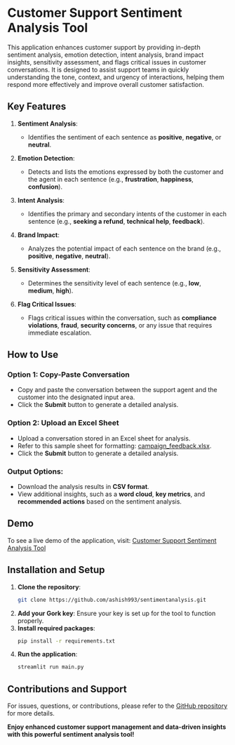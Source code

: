 # Customer Support Sentiment Analysis Tool

This application enhances customer support by providing in-depth sentiment analysis, emotion detection, intent analysis, brand impact insights, sensitivity assessment, and flags critical issues in customer conversations. It is designed to assist support teams in quickly understanding the tone, context, and urgency of interactions, helping them respond more effectively and improve overall customer satisfaction.

## Key Features

1. **Sentiment Analysis**:
   - Identifies the sentiment of each sentence as **positive**, **negative**, or **neutral**.

2. **Emotion Detection**:
   - Detects and lists the emotions expressed by both the customer and the agent in each sentence (e.g., **frustration**, **happiness**, **confusion**).

3. **Intent Analysis**:
   - Identifies the primary and secondary intents of the customer in each sentence (e.g., **seeking a refund**, **technical help**, **feedback**).

4. **Brand Impact**:
   - Analyzes the potential impact of each sentence on the brand (e.g., **positive**, **negative**, **neutral**).

5. **Sensitivity Assessment**:
   - Determines the sensitivity level of each sentence (e.g., **low**, **medium**, **high**).

6. **Flag Critical Issues**:
   - Flags critical issues within the conversation, such as **compliance violations**, **fraud**, **security concerns**, or any issue that requires immediate escalation.

## How to Use

### Option 1: Copy-Paste Conversation
- Copy and paste the conversation between the support agent and the customer into the designated input area.
- Click the **Submit** button to generate a detailed analysis.

### Option 2: Upload an Excel Sheet
- Upload a conversation stored in an Excel sheet for analysis.
- Refer to this sample sheet for formatting: [campaign_feedback.xlsx](https://github.com/ashish993/sentimentanalysis/blob/main/campaign_feedback.xlsx).
- Click the **Submit** button to generate a detailed analysis.

### Output Options:
- Download the analysis results in **CSV format**.
- View additional insights, such as a **word cloud**, **key metrics**, and **recommended actions** based on the sentiment analysis.

## Demo
To see a live demo of the application, visit: [Customer Support Sentiment Analysis Tool](https://customersupport-sentimentanalysis.streamlit.app/)

## Installation and Setup

1. **Clone the repository**:
   ```bash
   git clone https://github.com/ashish993/sentimentanalysis.git
   ```
2. **Add your Gork key**:
   Ensure your key is set up for the tool to function properly.
3. **Install required packages**:
   ```bash
   pip install -r requirements.txt
   ```
4. **Run the application**:
   ```bash
   streamlit run main.py
   ```

## Contributions and Support
For issues, questions, or contributions, please refer to the [GitHub repository](https://github.com/ashish993/sentimentanalysis) for more details.

**Enjoy enhanced customer support management and data-driven insights with this powerful sentiment analysis tool!**
